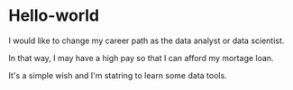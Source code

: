 # Hello-world

I would like to change my career path as the data analyst or data scientist.

In that way, I may have a high pay so that I can afford my mortage loan.

It's a simple wish and I'm statring to learn some data tools.
